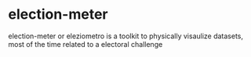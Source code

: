 # election-meter
election-meter or eleziometro is a toolkit to physically visaulize datasets, most of the time related to a electoral challenge
